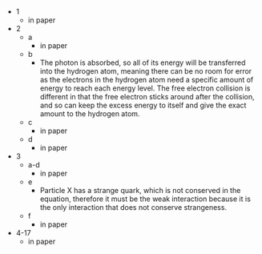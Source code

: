 - 1
	- in paper
- 2
	- a
		- in paper
	- b
		- The photon is absorbed, so all of its energy will be transferred into the hydrogen atom, meaning there can be no room for error as the electrons in the hydrogen atom need a specific amount of energy to reach each energy level. The free electron collision is different in that the free electron sticks around after the collision, and so can keep the excess energy to itself and give the exact amount to the hydrogen atom.
	- c
		- in paper
	- d
		- in paper
- 3
	- a-d
		- in paper
	- e
		- Particle X has a strange quark, which is not conserved in the equation, therefore it must be the weak interaction because it is the only interaction that does not conserve strangeness.
	- f
		- in paper
- 4-17
	- in paper

